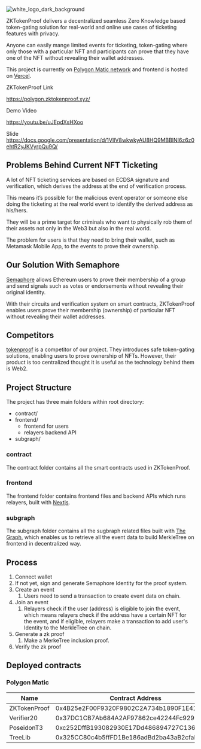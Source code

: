 ![white_logo_dark_background](https://user-images.githubusercontent.com/1129345/178170677-90a8957a-7916-46de-94a7-3e7a7a891eb1.jpg)


ZKTokenProof delivers a decentralized seamless Zero Knowledge based token-gating solution for real-world and online use cases of ticketing features with privacy.

Anyone can easily mange limited events for ticketing, token-gating where only those with a particular NFT and participants can prove that they have one of the NFT without revealing their wallet addresses.

This project is currently on [Polygon Matic network](https://polygon.technology/solutions/polygon-pos/) and frontend is hosted on [Vercel](https://vercel.com/).

ZKTokenProof Link

https://polygon.zktokenproof.xyz/

Demo Video

https://youtu.be/uJEpdXsHXoo

Slide
https://docs.google.com/presentation/d/1VlIV8wkwkyAU8HQ9MBBlNI6z6z0ehtR2yJKVyrpQu9Q/

## Problems Behind Current NFT Ticketing

A lot of NFT ticketing services are based on ECDSA signature and verification, which derives the address at the end of verification process.

This means it’s possible for the malicious event operator or someone else doing the ticketing at the real world event to identify the derived address as his/hers.

They will be a prime target for criminals who want to physically rob them of their assets not only in the Web3 but also in the real world.

The problem for users is that they need to bring their wallet, such as Metamask Mobile App, to the events to prove their ownership.

## Our Solution With Semaphore

[Semaphore](https://semaphore.appliedzkp.org/) allows Ethereum users to prove their membership of a group and send signals such as votes or endorsements without revealing their original identity. 

With their circuits and verification system on smart contracts, ZKTokenProof enables users prove their membership (ownership) of particular NFT without revealing their wallet addresses.

## Competitors
[tokenproof](https://tokenproof.xyz/) is a competitor of our project. They introduces safe token-gating solutions, enabling users to prove ownership of NFTs. However, their product is too centralized thought it is useful as the technology behind them is Web2.

## Project Structure
The project has three main folders within root directory:

* contract/
* frontend/
  * frontend for users
  * relayers backend API
* subgraph/

### contract
The contract folder contains all the smart contracts used in ZKTokenProof.

### frontend
The frontend folder contains frontend files and backend APIs which runs relayers, built with [Nextjs](https://nextjs.org/).

### subgraph
The subgraph folder contains all the sugbraph related files built with [The Graph](https://thegraph.com/hosted-service/subgraph/hiroism007/zktokenproof), which enables us to retrieve all the event data to build MerkleTree on frontend in decentralized way.

## Process

1. Connect wallet
2. If not yet, sign and generate Semaphore Identity for the proof system.
3. Create an event
   1. Users need to send a transaction to create event data on chain.
4. Join an event
   1. Relayers check if the user (address) is eligible to join the event, which means relayers check if the address have a certain NFT for the event, and if eligible, relayers make a transaction to add user's Identity to the MerkleTree on chain.
5. Generate a zk proof
   1. Make a MerkeTree inclusion proof.
6. Verify the zk proof


## Deployed contracts

### Polygon Matic

| Name | Contract Address | Status |
| ---- | ---- | --- |
| ZKTokenProof| 0x4B25e2F00F9320F9802C2A734b1890F1E41c77db | Verified |
|  Verifier20  |  0x37DC1CB7Ab684A2AF97862ce42244Fc9293f1a0E  | Verified |
|  PoseidonT3  |  0xc252DffB193082930E17Dd486894727C136aA71B  | Not Yet |
| TreeLib|0x325CC80c4b5ffFD1Be186adBd2ba43aB2cfaB460 | Verified |
